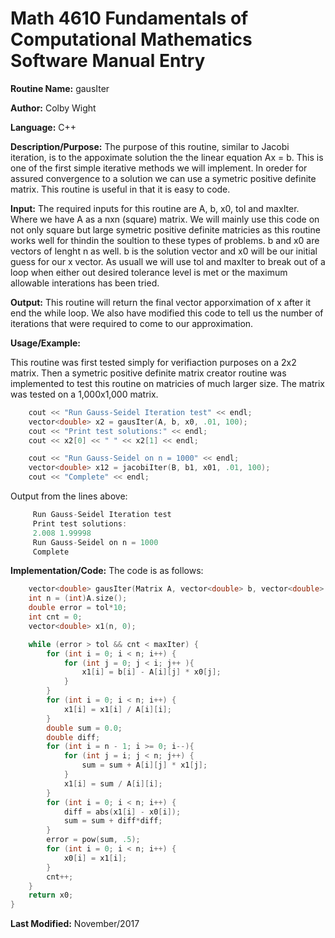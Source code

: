 
# Math 4610 Fundamentals of Computational Mathematics Software Manual Entry

**Routine Name:**  gausIter

**Author:** Colby Wight

**Language:** C++

**Description/Purpose:**  The purpose of this routine, similar to Jacobi iteration, is to the appoximate solution the the linear equation Ax = b. This is one of the first simple iterative methods we will implement. In oreder for assured convergence to a solution we can use a symetric positive definite matrix. This routine is useful in that it is easy to code.

**Input:** The required inputs for this routine are A, b, x0, tol and maxIter. Where we have A as a nxn (square) matrix. We will mainly use this code on not only square but large symetric positive definite matricies as this routine works well for thindin the soultion to these types of problems. b and x0 are vectors of lenght n as well. b is the solution vector and x0 will be our initial guess for our x vector. As usuall we will use tol and maxIter to break out of a loop when either out desired tolerance level is met or the maximum allowable interations has been tried.

**Output:** This routine will return the final vector apporximation of x after it end the while loop. We also have modified this code to tell us the number of iterations that were required to come to our approximation.

**Usage/Example:**

This routine was first tested simply for verifiaction purposes on a 2x2 matrix. Then a symetric positive definite matrix creator routine was implemented to test this routine on matricies of much larger size. The matrix was tested on a 1,000x1,000 matrix.

```C++
    cout << "Run Gauss-Seidel Iteration test" << endl;
    vector<double> x2 = gausIter(A, b, x0, .01, 100);
    cout << "Print test solutions:" << endl;
    cout << x2[0] << " " << x2[1] << endl;

    cout << "Run Gauss-Seidel on n = 1000" << endl;
    vector<double> x12 = jacobiIter(B, b1, x01, .01, 100);
    cout << "Complete" << endl;
```

Output from the lines above:

```C++
     Run Gauss-Seidel Iteration test
     Print test solutions:
     2.008 1.99998
     Run Gauss-Seidel on n = 1000
     Complete
```

**Implementation/Code:** The code is as follows:
```C++
    vector<double> gausIter(Matrix A, vector<double> b, vector<double> x0, double tol, int maxIter) {
    int n = (int)A.size();
    double error = tol*10;
    int cnt = 0;
    vector<double> x1(n, 0);

    while (error > tol && cnt < maxIter) {
        for (int i = 0; i < n; i++) {
            for (int j = 0; j < i; j++ ){
                x1[i] = b[i] - A[i][j] * x0[j];
            }
        }
        for (int i = 0; i < n; i++) {
            x1[i] = x1[i] / A[i][i];
        }
        double sum = 0.0;
        double diff;
        for (int i = n - 1; i >= 0; i--){
            for (int j = i; j < n; j++) {
                sum = sum + A[i][j] * x1[j];
            }
            x1[i] = sum / A[i][i];
        }
        for (int i = 0; i < n; i++) {
            diff = abs(x1[i] - x0[i]);
            sum = sum + diff*diff;
        }
        error = pow(sum, .5);
        for (int i = 0; i < n; i++) {
            x0[i] = x1[i];
        }
        cnt++;
    }
    return x0;
}
```
**Last Modified:** November/2017
